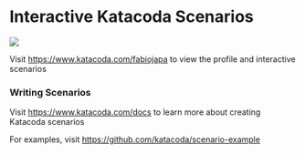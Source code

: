 # Interactive Katacoda Scenarios

[![](http://shields.katacoda.com/katacoda/fabiojapa/count.svg)](https://www.katacoda.com/fabiojapa "Get your profile on Katacoda.com")

Visit https://www.katacoda.com/fabiojapa to view the profile and interactive scenarios

### Writing Scenarios
Visit https://www.katacoda.com/docs to learn more about creating Katacoda scenarios

For examples, visit https://github.com/katacoda/scenario-example

